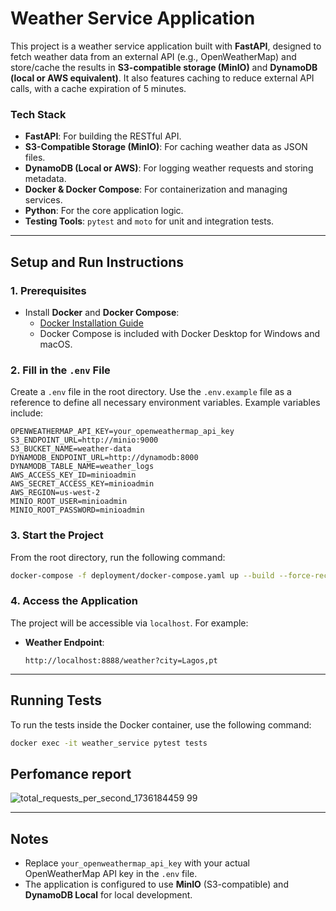 
# **Weather Service Application**

This project is a weather service application built with **FastAPI**, designed to fetch weather data from an external API (e.g., OpenWeatherMap) and store/cache the results in **S3-compatible storage (MinIO)** and **DynamoDB (local or AWS equivalent)**. It also features caching to reduce external API calls, with a cache expiration of 5 minutes.

### **Tech Stack**
- **FastAPI**: For building the RESTful API.
- **S3-Compatible Storage (MinIO)**: For caching weather data as JSON files.
- **DynamoDB (Local or AWS)**: For logging weather requests and storing metadata.
- **Docker & Docker Compose**: For containerization and managing services.
- **Python**: For the core application logic.
- **Testing Tools**: `pytest` and `moto` for unit and integration tests.

---

## **Setup and Run Instructions**

### **1. Prerequisites**
- Install **Docker** and **Docker Compose**:
  - [Docker Installation Guide](https://docs.docker.com/get-docker/)
  - Docker Compose is included with Docker Desktop for Windows and macOS.

### **2. Fill in the `.env` File**
Create a `.env` file in the root directory. Use the `.env.example` file as a reference to define all necessary environment variables. Example variables include:
```env
OPENWEATHERMAP_API_KEY=your_openweathermap_api_key
S3_ENDPOINT_URL=http://minio:9000
S3_BUCKET_NAME=weather-data
DYNAMODB_ENDPOINT_URL=http://dynamodb:8000
DYNAMODB_TABLE_NAME=weather_logs
AWS_ACCESS_KEY_ID=minioadmin
AWS_SECRET_ACCESS_KEY=minioadmin
AWS_REGION=us-west-2
MINIO_ROOT_USER=minioadmin
MINIO_ROOT_PASSWORD=minioadmin
```

### **3. Start the Project**
From the root directory, run the following command:
```bash
docker-compose -f deployment/docker-compose.yaml up --build --force-recreate
```

### **4. Access the Application**
The project will be accessible via `localhost`. For example:
- **Weather Endpoint**:
  ```
  http://localhost:8888/weather?city=Lagos,pt
  ```

---

## **Running Tests**

To run the tests inside the Docker container, use the following command:
```bash
docker exec -it weather_service pytest tests
```


## **Perfomance report**

![total_requests_per_second_1736184459 99](https://github.com/user-attachments/assets/5c62705d-7dd1-4600-9257-c0369c8bc8c2)

---

## **Notes**
- Replace `your_openweathermap_api_key` with your actual OpenWeatherMap API key in the `.env` file.
- The application is configured to use **MinIO** (S3-compatible) and **DynamoDB Local** for local development.
